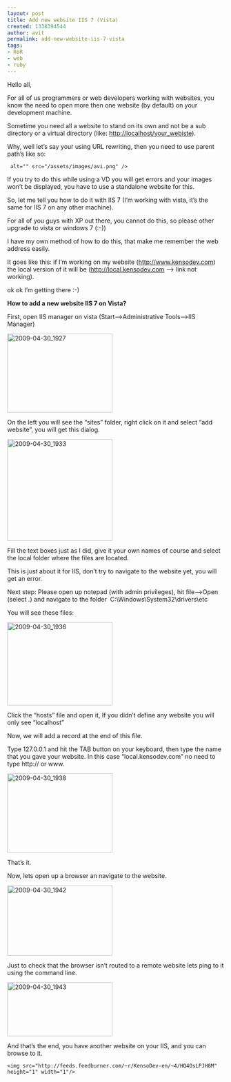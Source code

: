 ```yaml
---
layout: post
title: Add new website IIS 7 (Vista)
created: 1338394544
author: avit
permalink: add-new-website-iis-7-vista
tags:
- RoR
- web
- ruby
---
```

<p>Hello all,</p>

<p>For all of us programmers or web developers working with websites, you know the need to open more then one website (by default) on your development machine.</p>

<p>Sometime you need all a website to stand on its own and not be a sub directory or a virtual directory (like: <a href='http://localhost/your_webiste'>http://localhost/your_webiste</a>).</p>

<p>Why, well let’s say your using URL rewriting, then you need to use parent path’s like so:</p>
<div class='highlight'><pre><code class='html'><span class='nt'><img</span> <span class='na'>alt=</span><span class='s'>""</span> <span class='na'>src=</span><span class='s'>"/assets/images/avi.png"</span> <span class='nt'>/></span>
</code></pre>
</div>
<p>If you try to do this while using a VD you will get errors and your images won’t be displayed, you have to use a standalone website for this.</p>

<p>So, let me tell you how to do it with IIS 7 (I’m working with vista, it’s the same for IIS 7 on any other machine).</p>

<p>For all of you guys with XP out there, you cannot do this, so please other upgrade to vista or windows 7 (:-))</p>

<p>I have my own method of how to do this, that make me remember the web address easily.</p>

<p>It goes like this: if I’m working on my website (<a href='http://www.kensodev.com'>http://www.kensodev.com</a>) the local version of it will be (<a href='http://local.kensodev.com'>http://local.kensodev.com</a> –> link not working).</p>

<p>ok ok I’m getting there :-)</p>
<strong>How to add a new website IIS 7 on Vista?</strong>
<p>First, open IIS manager on vista (Start—>Administrative Tools—>IIS Manager)</p>
<a href='http://www.kensodev.com/wp-content/uploads/2009/04/20090430-1927.png'><img alt='2009-04-30_1927' border='0' height='183' src='http://www.kensodev.com/wp-content/uploads/2009/04/20090430-1927-thumb.png' style='display: inline; border: 0px;' title='2009-04-30_1927' width='244' /></a>
<p>On the left you will see the “sites” folder, right click on it and select “add website”, you will get this dialog.</p>
<a href='http://www.kensodev.com/wp-content/uploads/2009/04/20090430-1933.png'><img alt='2009-04-30_1933' border='0' height='236' src='http://www.kensodev.com/wp-content/uploads/2009/04/20090430-1933-thumb.png' style='display: inline; border: 0px;' title='2009-04-30_1933' width='244' /></a>
<p>Fill the text boxes just as I did, give it your own names of course and select the local folder where the files are located.</p>

<p>This is just about it for IIS, don’t try to navigate to the website yet, you will get an error.</p>

<p>Next step: Please open up notepad (with admin privileges), hit file—>Open (select <em>.</em>) and navigate to the folder  C:\Windows\System32\drivers\etc</p>

<p>You will see these files:</p>
<a href='http://www.kensodev.com/wp-content/uploads/2009/04/20090430-1936.png'><img alt='2009-04-30_1936' border='0' height='193' src='http://www.kensodev.com/wp-content/uploads/2009/04/20090430-1936-thumb.png' style='display: inline; border: 0px;' title='2009-04-30_1936' width='244' /></a>
<p>Click the “hosts” file and open it, If you didn’t define any website you will only see “localhost”</p>

<p>Now, we will add a record at the end of this file.</p>

<p>Type 127.0.0.1 and hit the TAB button on your keyboard, then type the name that you gave your website. In this case “local.kensodev.com” no need to type http:// or www.</p>
<a href='http://www.kensodev.com/wp-content/uploads/2009/04/20090430-1938.png'><img alt='2009-04-30_1938' border='0' height='184' src='http://www.kensodev.com/wp-content/uploads/2009/04/20090430-1938-thumb.png' style='display: inline; border: 0px;' title='2009-04-30_1938' width='244' /></a>
<p>That’s it.</p>

<p>Now, lets open up a browser an navigate to the website.</p>
<a href='http://www.kensodev.com/wp-content/uploads/2009/04/20090430-1942.png'><img alt='2009-04-30_1942' border='0' height='163' src='http://www.kensodev.com/wp-content/uploads/2009/04/20090430-1942-thumb.png' style='display: inline; border: 0px;' title='2009-04-30_1942' width='244' /></a>
<p>Just to check that the browser isn’t routed to a remote website lets ping to it using the command line.</p>
<a href='http://www.kensodev.com/wp-content/uploads/2009/04/20090430-1943.png'><img alt='2009-04-30_1943' border='0' height='125' src='http://www.kensodev.com/wp-content/uploads/2009/04/20090430-1943-thumb.png' style='display: inline; border: 0px;' title='2009-04-30_1943' width='244' /></a>
<p>And that’s the end, you have another website on your IIS, and you can browse to it.</p>
      
    <img src="http://feeds.feedburner.com/~r/KensoDev-en/~4/HQ4OsLPJH8M" height="1" width="1"/>
